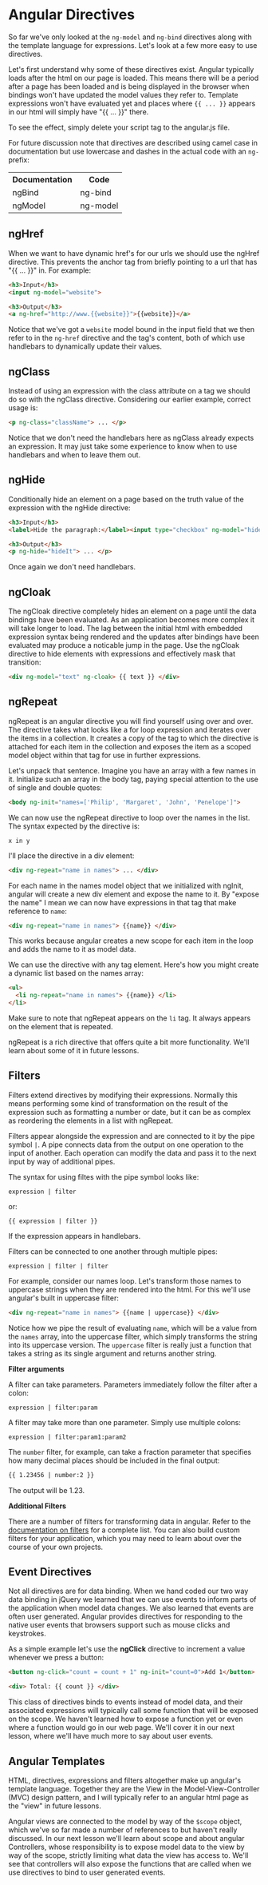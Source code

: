 Angular Directives
=====

So far we've only looked at the `ng-model` and `ng-bind` directives along with the template language for expressions. Let's look at a few more easy to use directives.

Let's first understand why some of these directives exist. Angular typically loads after the html on our page is loaded. This means there will be a period after a page has been loaded and is being displayed in the browser when bindings won't have updated the model values they refer to. Template expressions won't have evaluated yet and places where `{{ ... }}` appears in our html will simply have "{{ ... }}" there.

To see the effect, simply delete your script tag to the angular.js file.

For future discussion note that directives are described using camel case in documentation but use lowercase and dashes in the actual code with an `ng-` prefix:

<table>
<tr><th>Documentation</th><th>Code</th></tr>
<tr><td>ngBind</td><td>ng-bind</td>
<tr><td>ngModel</td><td>ng-model</td>
</table>

## ngHref

When we want to have dynamic href's for our urls we should use the ngHref directive. This prevents the anchor tag from briefly pointing to a url that has "{{ ... }}" in. For example:

```html
<h3>Input</h3>
<input ng-model="website">

<h3>Output</h3>
<a ng-href="http://www.{{website}}">{{website}}</a>
```

Notice that we've got a `website` model bound in the input field that we then refer to in the `ng-href` directive and the tag's content, both of which use handlebars to dynamically update their values.

## ngClass

Instead of using an expression with the class attribute on a tag we should do so with the ngClass directive. Considering our earlier example, correct usage is:

```html
<p ng-class="className"> ... </p>
```

Notice that we don't need the handlebars here as ngClass already expects an expression. It may just take some experience to know when to use handlebars and when to leave them out.

## ngHide

Conditionally hide an element on a page based on the truth value of the expression with the ngHide directive:

```html
<h3>Input</h3>
<label>Hide the paragraph:</label><input type="checkbox" ng-model="hideIt">

<h3>Output</h3>
<p ng-hide="hideIt"> ... </p>
```

Once again we don't need handlebars.

## ngCloak

The ngCloak directive completely hides an element on a page until the data bindings have been evaluated. As an application becomes more complex it will take longer to load. The lag between the initial html with embedded expression syntax being rendered and the updates after bindings have been evaluated may produce a noticable jump in the page. Use the ngCloak directive to hide elements with expressions and effectively mask that transition:

```html
<div ng-model="text" ng-cloak> {{ text }} </div>
```

## ngRepeat

ngRepeat is an angular directive you will find yourself using over and over. The directive takes what looks like a for loop expression and iterates over the items in a collection. It creates a copy of the tag to which the directive is attached for each item in the collection and exposes the item as a scoped model object within that tag for use in further expressions.

Let's unpack that sentence. Imagine you have an array with a few names in it. Initialize such an array in the body tag, paying special attention to the use of single and double quotes:

```html
<body ng-init="names=['Philip', 'Margaret', 'John', 'Penelope']">
```

We can now use the ngRepeat directive to loop over the names in the list. The syntax expected by the directive is:

```
x in y
```

I'll place the directive in a div element:

```html
<div ng-repeat="name in names"> ... </div>
```

For each name in the names model object that we initialized with ngInit, angular will create a new div element and expose the name to it. By "expose the name" I mean we can now have expressions in that tag that make reference to `name`:


```html
<div ng-repeat="name in names"> {{name}} </div>
```

This works because angular creates a new scope for each item in the loop and adds the name to it as model data.

We can use the directive with any tag element. Here's how you might create a dynamic list based on the names array:

```html
<ul>
  <li ng-repeat="name in names"> {{name}} </li>
</li>
```

Make sure to note that ngRepeat appears on the `li` tag. It always appears on the element that is repeated.

ngRepeat is a rich directive that offers quite a bit more functionality. We'll learn about some of it in future lessons.

## Filters

Filters extend directives by modifying their expressions. Normally this means performing some kind of transformation on the result of the expression such as formatting a number or date, but it can be as complex as reordering the elements in a list with ngRepeat.

Filters appear alongside the expression and are connected to it by the pipe symbol `|`. A pipe connects data from the output on one operation to the input of another. Each operation can modify the data and pass it to the next input by way of additional pipes.

The syntax for using filtes with the pipe symbol looks like:

```
expression | filter
```

or:

```
{{ expression | filter }}
```

If the expression appears in handlebars.

Filters can be connected to one another through multiple pipes:

```
expression | filter | filter
```

For example, consider our names loop. Let's transform those names to uppercase strings when they are rendered into the html. For this we'll use angular's built in uppercase filter:

```html
<div ng-repeat="name in names"> {{name | uppercase}} </div>
```

Notice how we pipe the result of evaluating `name`, which will be a value from the `names` array, into the uppercase filter, which simply transforms the string into its uppercase version. The `uppercase` filter is really just a function that takes a string as its single argument and returns another string.

**Filter arguments**

A filter can take parameters. Parameters immediately follow the filter after a colon:

```
expression | filter:param
```

A filter may take more than one parameter. Simply use multiple colons:

```
expression | filter:param1:param2
```

The `number` filter, for example, can take a fraction parameter that specifies how many decimal places should be included in the final output:

```html
{{ 1.23456 | number:2 }}
```

The output will be 1.23.

<!-- introduce the orderBy and filter filters in the next two lessons -->

**Additional Filters**

There are a number of filters for transforming data in angular. Refer to the [documentation on filters](https://docs.angularjs.org/api/ng/filter) for a complete list. You can also build custom filters for your application, which you may need to learn about over the course of your own projects.

## Event Directives

Not all directives are for data binding. When we hand coded our two way data binding in jQuery we learned that we can use events to inform parts of the application when model data changes. We also learned that events are often user generated. Angular provides directives for responding to the native user events that browsers support such as mouse clicks and keystrokes.

As a simple example let's use the **ngClick** directive to increment a value whenever we press a button:

```html
<button ng-click="count = count + 1" ng-init="count=0">Add 1</button>

<div> Total: {{ count }} </div>
```

This class of directives binds to events instead of model data, and their associated expressions will typically call some function that will be exposed on the scope. We haven't learned how to expose a function yet or even where a function would go in our web page. We'll cover it in our next lesson, where we'll have much more to say about user events.

## Angular Templates

HTML, directives, expressions and filters altogether make up angular's template language. Together they are the View in the Model-View-Controller (MVC) design pattern, and I will typically refer to an angular html page as the "view" in future lessons.

Angular views are connected to the model by way of the `$scope` object, which we've so far made a number of references to but haven't really discussed. In our next lesson we'll learn about scope and about angular Controllers, whose responsibility is to expose model data to the view by way of the scope, strictly limiting what data the view has access to. We'll see that controllers will also expose the functions that are called when we use directives to bind to user generated events.